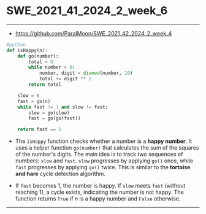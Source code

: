# SWE_2021_41_2024_2_week_6

---

* https://github.com/ParalMoon/SWE_2021_42_2024_2_week_4
```python
#python
def isHappy(n):
    def go(number):
        total = 0
        while number > 0:
            number, digit = divmod(number, 10)
            total += digit ** 2
        return total

    slow = n
    fast = go(n)
    while fast != 1 and slow != fast:
        slow = go(slow)
        fast = go(go(fast))

    return fast == 1

```
* The `isHappy` function checks whether a number is a **happy number**. It uses a helper function `go(number)` that calculates the sum of the squares of the number's digits. The main idea is to track two sequences of numbers: `slow` and `fast`. `slow` progresses by applying `go()` once, while `fast` progresses by applying `go()` twice. This is similar to the **tortoise and hare** cycle detection algorithm.

* If `fast` becomes 1, the number is happy. If `slow` meets `fast` (without reaching 1), a cycle exists, indicating the number is not happy. The function returns `True` if $n$ is a happy number and `False` otherwise.


---

